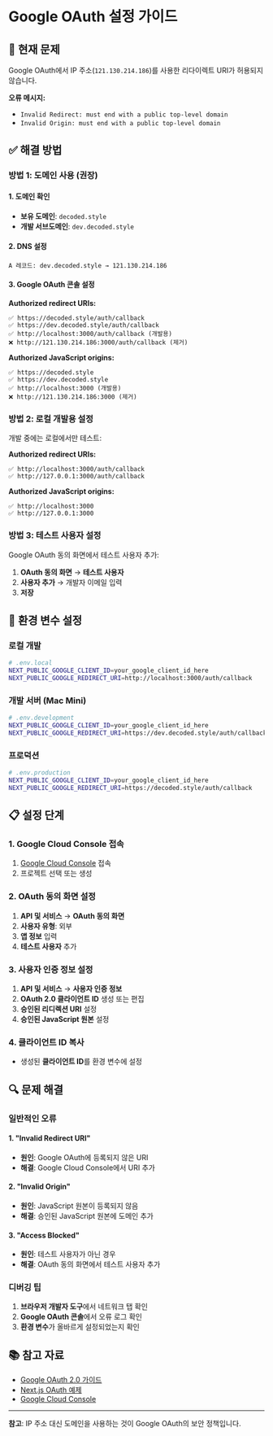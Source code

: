 # Google OAuth 설정 가이드

## 🚨 현재 문제

Google OAuth에서 IP 주소(`121.130.214.186`)를 사용한 리다이렉트 URI가 허용되지 않습니다.

**오류 메시지:**

- `Invalid Redirect: must end with a public top-level domain`
- `Invalid Origin: must end with a public top-level domain`

## ✅ 해결 방법

### 방법 1: 도메인 사용 (권장)

#### 1. 도메인 확인

- **보유 도메인**: `decoded.style`
- **개발 서브도메인**: `dev.decoded.style`

#### 2. DNS 설정

```
A 레코드: dev.decoded.style → 121.130.214.186
```

#### 3. Google OAuth 콘솔 설정

**Authorized redirect URIs:**

```
✅ https://decoded.style/auth/callback
✅ https://dev.decoded.style/auth/callback
✅ http://localhost:3000/auth/callback (개발용)
❌ http://121.130.214.186:3000/auth/callback (제거)
```

**Authorized JavaScript origins:**

```
✅ https://decoded.style
✅ https://dev.decoded.style
✅ http://localhost:3000 (개발용)
❌ http://121.130.214.186:3000 (제거)
```

### 방법 2: 로컬 개발용 설정

개발 중에는 로컬에서만 테스트:

**Authorized redirect URIs:**

```
✅ http://localhost:3000/auth/callback
✅ http://127.0.0.1:3000/auth/callback
```

**Authorized JavaScript origins:**

```
✅ http://localhost:3000
✅ http://127.0.0.1:3000
```

### 방법 3: 테스트 사용자 설정

Google OAuth 동의 화면에서 테스트 사용자 추가:

1. **OAuth 동의 화면** → **테스트 사용자**
2. **사용자 추가** → 개발자 이메일 입력
3. **저장**

## 🔧 환경 변수 설정

### 로컬 개발

```bash
# .env.local
NEXT_PUBLIC_GOOGLE_CLIENT_ID=your_google_client_id_here
NEXT_PUBLIC_GOOGLE_REDIRECT_URI=http://localhost:3000/auth/callback
```

### 개발 서버 (Mac Mini)

```bash
# .env.development
NEXT_PUBLIC_GOOGLE_CLIENT_ID=your_google_client_id_here
NEXT_PUBLIC_GOOGLE_REDIRECT_URI=https://dev.decoded.style/auth/callback
```

### 프로덕션

```bash
# .env.production
NEXT_PUBLIC_GOOGLE_CLIENT_ID=your_google_client_id_here
NEXT_PUBLIC_GOOGLE_REDIRECT_URI=https://decoded.style/auth/callback
```

## 📋 설정 단계

### 1. Google Cloud Console 접속

1. [Google Cloud Console](https://console.cloud.google.com/) 접속
2. 프로젝트 선택 또는 생성

### 2. OAuth 동의 화면 설정

1. **API 및 서비스** → **OAuth 동의 화면**
2. **사용자 유형**: 외부
3. **앱 정보** 입력
4. **테스트 사용자** 추가

### 3. 사용자 인증 정보 설정

1. **API 및 서비스** → **사용자 인증 정보**
2. **OAuth 2.0 클라이언트 ID** 생성 또는 편집
3. **승인된 리디렉션 URI** 설정
4. **승인된 JavaScript 원본** 설정

### 4. 클라이언트 ID 복사

- 생성된 **클라이언트 ID**를 환경 변수에 설정

## 🔍 문제 해결

### 일반적인 오류

#### 1. "Invalid Redirect URI"

- **원인**: Google OAuth에 등록되지 않은 URI
- **해결**: Google Cloud Console에서 URI 추가

#### 2. "Invalid Origin"

- **원인**: JavaScript 원본이 등록되지 않음
- **해결**: 승인된 JavaScript 원본에 도메인 추가

#### 3. "Access Blocked"

- **원인**: 테스트 사용자가 아닌 경우
- **해결**: OAuth 동의 화면에서 테스트 사용자 추가

### 디버깅 팁

1. **브라우저 개발자 도구**에서 네트워크 탭 확인
2. **Google OAuth 콘솔**에서 오류 로그 확인
3. **환경 변수**가 올바르게 설정되었는지 확인

## 📚 참고 자료

- [Google OAuth 2.0 가이드](https://developers.google.com/identity/protocols/oauth2)
- [Next.js OAuth 예제](https://nextjs.org/docs/authentication)
- [Google Cloud Console](https://console.cloud.google.com/)

---

**참고**: IP 주소 대신 도메인을 사용하는 것이 Google OAuth의 보안 정책입니다.

